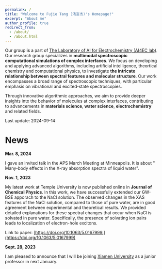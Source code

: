 ```yaml
---
permalink: /
title: "Welcome to Fujie Tang (汤富杰)'s Homepage!"
excerpt: "About me"
author_profile: true
redirect_from: 
  - /about/
  - /about.html
---
```

Our group is a part of [The Laboratory of AI for Electrochemistry (AI4EC lab)](https://ai4ec.ikkem.com/). Our research group specializes in **multimodal spectroscopic computational simulations of complex interfaces**. We focus on developing and applying advanced algorithms, including artificial intelligence, theortical chemistry and computational physics, to investigate **the intricate relationship between spectral features and molecular structure**. Our work encompasses a broad range of spectroscopic techniques, with particular emphasis on vibrational and excited-state spectroscopies. 

Through innovative algorithmic approaches, we aim to provide deeper insights into the behavior of molecules at complex interfaces, contributing to advancements in **materials science**, **water science**, **electrochemistry** and related fields.

Last update: 2024-09-14

News
======
**Mar. 8, 2024**

I gave an invited talk in the APS March Meeting at Minneapolis. It is about " Many-body effects in the X-ray absorption spectra of liquid water".



**Nov. 1, 2023**

My latest work at Temple University is now published online in **Journal of Chemical Physics**. In this work, we have successfully extended our GW-BSE apporach to the NaCl solution. The observed changes in the XAS features of the NaCl solution, compared to those of pure water, are in good agreement between experimental and theoretical results. We provided detailed explanations for these spectral changes that occur when NaCl is solvated in pure water. Specifically, the presence of solvating ion pairs leads to localization of electron-hole excitons.

Link to paper: [https://doi.org/10.1063/5.0167999.](https://doi.org/10.1063/5.0167999)



**Sept. 28, 2023**

I am pleased to announce that I will be joining [Xiamen University](https://www.xmu.edu.cn/) as a junior professor in next January.


